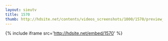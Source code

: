 ```yaml
---
layout: sieutv
title: 1570
thumb: http://hdsite.net/contents/videos_screenshots/1000/1570/preview_360p.mp4.jpg
---
```

{% include iframe src='http://hdsite.net/embed/1570' %}
 

